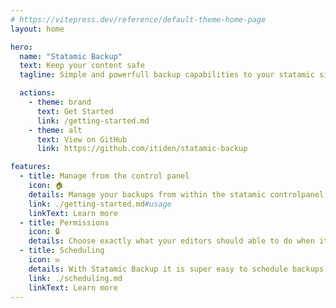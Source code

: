 ```yaml
---
# https://vitepress.dev/reference/default-theme-home-page
layout: home

hero:
  name: "Statamic Backup"
  text: Keep your content safe
  tagline: Simple and powerfull backup capabilities to your statamic site

  actions:
    - theme: brand
      text: Get Started
      link: /getting-started.md
    - theme: alt
      text: View on GitHub
      link: https://github.com/itiden/statamic-backup

features:
  - title: Manage from the control panel
    icon: 🏠
    details: Manage your backups from within the statamic controlpanel, real simple.
    link: ./getting-started.md#usage
    linkText: Learn more
  - title: Permissions
    icon: 🔒
    details: Choose exactly what your editors should able to do when it comes to backups.
  - title: Scheduling
    icon: ✉️
    details: With Statamic Backup it is super easy to schedule backups whenever you want!
    link: ./scheduling.md
    linkText: Learn more
---
```

